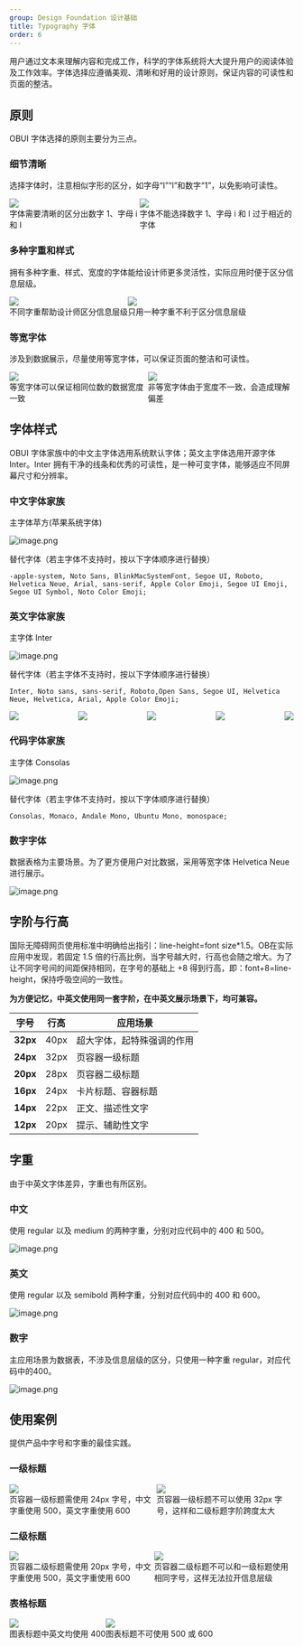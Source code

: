 ```yaml
---
group: Design Foundation 设计基础
title: Typography 字体
order: 6
---
```


用户通过文本来理解内容和完成工作，科学的字体系统将大大提升用户的阅读体验及工作效率。字体选择应遵循美观、清晰和好用的设计原则，保证内容的可读性和页面的整洁。

## 原则

OBUI 字体选择的原则主要分为三点。

### 细节清晰

选择字体时，注意相似字形的区分，如字母“I”“l”和数字“1”，以免影响可读性。

<div style="display: flex">
  <div>
    <img src="https://mdn.alipayobjects.com/oceanbase_design/afts/img/TuH5SJIWFR8AAAAAAAAAAAAADv3-AQBr/original" />
    <div class="image-description">字体需要清晰的区分出数字 1、字母 i 和 l</div>
  </div>
  <div>
    <img src="https://mdn.alipayobjects.com/oceanbase_design/afts/img/aQMRRLiM60AAAAAAAAAAAAAADv3-AQBr/original" />
    <div class="image-description">字体不能选择数字 1、字母 i 和 l 过于相近的字体</div>
  </div>
</div>

### 多种字重和样式

拥有多种字重、样式、宽度的字体能给设计师更多灵活性，实际应用时便于区分信息层级。

<div style="display: flex">
  <div>
    <img src="https://mdn.alipayobjects.com/oceanbase_design/afts/img/nhdBQp6uk5UAAAAAAAAAAAAADv3-AQBr/original" />
    <div class="image-description">不同字重帮助设计师区分信息层级</div>
  </div>
  <div>
    <img src="https://mdn.alipayobjects.com/oceanbase_design/afts/img/-wKESKe1oDIAAAAAAAAAAAAADv3-AQBr/original" />
    <div class="image-description">只用一种字重不利于区分信息层级</div>
  </div>
</div>

### 等宽字体

涉及到数据展示，尽量使用等宽字体，可以保证页面的整洁和可读性。

<div style="display: flex">
  <div>
    <img src="https://mdn.alipayobjects.com/oceanbase_design/afts/img/77uUQpRYq7AAAAAAAAAAAAAADv3-AQBr/original" />
    <div class="image-description">等宽字体可以保证相同位数的数据宽度一致</div>
  </div>
  <div>
    <img src="https://mdn.alipayobjects.com/oceanbase_design/afts/img/27lEQqKoI6oAAAAAAAAAAAAADv3-AQBr/original" />
    <div class="image-description">非等宽字体由于宽度不一致，会造成理解偏差</div>
  </div>
</div>

## 字体样式

OBUI 字体家族中的中文主字体选用系统默认字体；英文主字体选用开源字体 Inter。Inter 拥有干净的线条和优秀的可读性，是一种可变字体，能够适应不同屏幕尺寸和分辨率。

### 中文字体家族

主字体苹方(苹果系统字体)

![image.png](https://mdn.alipayobjects.com/oceanbase_design/afts/img/ED-FSbpA5-8AAAAAAAAAAAAADv3-AQBr/original)

替代字体（若主字体不支持时，按以下字体顺序进行替换）

    -apple-system, Noto Sans, BlinkMacSystemFont, Segoe UI, Roboto, Helvetica Neue, Arial, sans-serif, Apple Color Emoji, Segoe UI Emoji, Segoe UI Symbol, Noto Color Emoji;

### 英文字体家族

主字体 Inter

![image.png](https://mdn.alipayobjects.com/oceanbase_design/afts/img/Nv0eS7ayZM8AAAAAAAAAAAAADv3-AQBr/original)

替代字体（若主字体不支持时，按以下字体顺序进行替换）

    Inter, Noto sans, sans-serif, Roboto,Open Sans, Segoe UI, Helvetica Neue, Helvetica, Arial, Apple Color Emoji;

<div style="display: flex; justify-content: space-between">
  <div>
    <img src="https://mdn.alipayobjects.com/oceanbase_design/afts/img/WruIQoYSmOcAAAAAAAAAAAAADv3-AQBr/original" />
  </div>
  <div>
    <img src="https://mdn.alipayobjects.com/oceanbase_design/afts/img/Gb9ATZKXBnUAAAAAAAAAAAAADv3-AQBr/original" />
  </div>
  <div>
    <img src="https://mdn.alipayobjects.com/oceanbase_design/afts/img/iPW7S6n6SicAAAAAAAAAAAAADv3-AQBr/original" />
  </div>
  <div>
    <img src="https://mdn.alipayobjects.com/oceanbase_design/afts/img/rnPDSp3pn2sAAAAAAAAAAAAADv3-AQBr/original" />
  </div>
  <div>
    <img src="https://mdn.alipayobjects.com/oceanbase_design/afts/img/9vtmQrFH9gEAAAAAAAAAAAAADv3-AQBr/original" />
  </div>
</div>

### 代码字体家族

主字体 Consolas

![image.png](https://mdn.alipayobjects.com/oceanbase_design/afts/img/ug8JQL9l8s8AAAAAAAAAAAAADv3-AQBr/original)

替代字体（若主字体不支持时，按以下字体顺序进行替换）

    Consolas, Monaco, Andale Mono, Ubuntu Mono, monospace;

### 数字字体

数据表格为主要场景。为了更方便用户对比数据，采用等宽字体 Helvetica Neue 进行展示。

![image.png](https://mdn.alipayobjects.com/oceanbase_design/afts/img/J_Q4SYrqk3kAAAAAAAAAAAAADv3-AQBr/original)

## 字阶与行高

国际无障碍网页使用标准中明确给出指引：line-height=font size\*1.5。OB在实际应用中发现，若固定 1.5 倍的行高比例，当字号越大时，行高也会随之增大。为了让不同字号间的间距保持相同，在字号的基础上 +8 得到行高，即：font+8=line-height，保持呼吸空间的一致性。

**为方便记忆，中英文使用同一套字阶，在中英文展示场景下，均可兼容。**

| 字号     | 行高 | 应用场景                   |
| -------- | ---- | -------------------------- |
| **32px** | 40px | 超大字体，起特殊强调的作用 |
| **24px** | 32px | 页容器一级标题             |
| **20px** | 28px | 页容器二级标题             |
| **16px** | 24px | 卡片标题、容器标题         |
| **14px** | 22px | 正文、描述性文字           |
| **12px** | 20px | 提示、辅助性文字           |

## 字重

由于中英文字体差异，字重也有所区别。

### 中文

使用 regular 以及 medium 的两种字重，分别对应代码中的 400 和 500。

![image.png](https://mdn.alipayobjects.com/oceanbase_design/afts/img/y4ZVT5bljk4AAAAAAAAAAAAADv3-AQBr/original)

### 英文

使用 regular 以及 semibold 两种字重，分别对应代码中的 400 和 600。

![image.png](https://mdn.alipayobjects.com/oceanbase_design/afts/img/mF9SQbdAMdkAAAAAAAAAAAAADv3-AQBr/original)

### 数字

主应用场景为数据表，不涉及信息层级的区分，只使用一种字重 regular，对应代码中的400。

![image.png](https://mdn.alipayobjects.com/oceanbase_design/afts/img/iGOOQYSwfo8AAAAAAAAAAAAADv3-AQBr/original)

## 使用案例

提供产品中字号和字重的最佳实践。

### 一级标题

<div style="display: flex">
  <div>
    <img src="https://mdn.alipayobjects.com/oceanbase_design/afts/img/7lzBRpvAackAAAAAAAAAAAAADv3-AQBr/original" />
    <div class="image-description">页容器一级标题需使用 24px 字号，中文字重使用 500，英文字重使用 600</div>
  </div>
  <div>
    <img src="https://mdn.alipayobjects.com/oceanbase_design/afts/img/LsLIQ4YiJwIAAAAAAAAAAAAADv3-AQBr/original" />
    <div class="image-description">页容器一级标题不可以使用 32px 字号，这样和二级标题字阶跨度太大</div>
  </div>
</div>

### 二级标题

<div style="display: flex">
  <div>
    <img src="https://mdn.alipayobjects.com/oceanbase_design/afts/img/pIMRTJ3XFDMAAAAAAAAAAAAADv3-AQBr/original" />
    <div class="image-description">页容器二级标题需使用 20px 字号，中文字重使用 500，英文字重使用 600</div>
  </div>
  <div>
    <img src="https://mdn.alipayobjects.com/oceanbase_design/afts/img/qa3bTI-i3vYAAAAAAAAAAAAADv3-AQBr/original" />
    <div class="image-description">页容器二级标题不可以和一级标题使用相同字号，这样无法拉开信息层级</div>
  </div>
</div>

### 表格标题

<div style="display: flex">
  <div>
    <img src="https://mdn.alipayobjects.com/oceanbase_design/afts/img/6sBCTrts6GYAAAAAAAAAAAAADv3-AQBr/original" />
    <div class="image-description">图表标题中英文均使用 400</div>
  </div>
  <div>
    <img src="https://mdn.alipayobjects.com/oceanbase_design/afts/img/TIsiSIQkGxgAAAAAAAAAAAAADv3-AQBr/original" />
    <div class="image-description">图表标题不可使用 500 或 600</div>
  </div>
</div>
